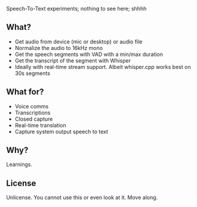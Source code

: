 Speech-To-Text experiments; nothing to see here; shhhh

## What?

- Get audio from device (mic or desktop) or audio file
- Normalize the audio to 16kHz mono
- Get the speech segments with VAD with a min/max duration
- Get the transcript of the segment with Whisper
- Ideally with real-time stream support. Albeit whisper.cpp works
  best on 30s segments

## What for?

- Voice comms
- Transcriptions
- Closed capture
- Real-time translation
- Capture system output speech to text

## Why?

Learnings.

## License

Unlicense. You cannot use this or even look at it. Move along.
